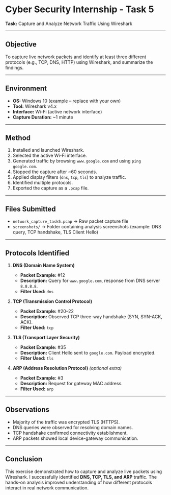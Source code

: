 # Cyber Security Internship - Task 5  
**Task:** Capture and Analyze Network Traffic Using Wireshark  

---

## Objective  
To capture live network packets and identify at least three different protocols (e.g., TCP, DNS, HTTP) using Wireshark, and summarize the findings.  

---

## Environment  
- **OS:** Windows 10 (example – replace with your own)  
- **Tool:** Wireshark v4.x  
- **Interface:** Wi-Fi (active network interface)  
- **Capture Duration:** ~1 minute  

---

## Method  
1. Installed and launched Wireshark.  
2. Selected the active Wi-Fi interface.  
3. Generated traffic by browsing `www.google.com` and using `ping google.com`.  
4. Stopped the capture after ~60 seconds.  
5. Applied display filters (`dns`, `tcp`, `tls`) to analyze traffic.  
6. Identified multiple protocols.  
7. Exported the capture as a `.pcap` file.  

---

## Files Submitted  
- `network_capture_task5.pcap` → Raw packet capture file  
- `screenshots/` → Folder containing analysis screenshots (example: DNS query, TCP handshake, TLS Client Hello)  

---

## Protocols Identified  

1. **DNS (Domain Name System)**  
   - **Packet Example:** #12  
   - **Description:** Query for `www.google.com`, response from DNS server `8.8.8.8`.  
   - **Filter Used:** `dns`  

2. **TCP (Transmission Control Protocol)**  
   - **Packet Example:** #20–22  
   - **Description:** Observed TCP three-way handshake (SYN, SYN-ACK, ACK).  
   - **Filter Used:** `tcp`  

3. **TLS (Transport Layer Security)**  
   - **Packet Example:** #35  
   - **Description:** Client Hello sent to `google.com`. Payload encrypted.  
   - **Filter Used:** `tls`  

4. **ARP (Address Resolution Protocol)** *(optional extra)*  
   - **Packet Example:** #3  
   - **Description:** Request for gateway MAC address.  
   - **Filter Used:** `arp`  

---

## Observations  
- Majority of the traffic was encrypted TLS (HTTPS).  
- DNS queries were observed for resolving domain names.  
- TCP handshake confirmed connectivity establishment.  
- ARP packets showed local device-gateway communication.  

---

## Conclusion  
This exercise demonstrated how to capture and analyze live packets using Wireshark. I successfully identified **DNS, TCP, TLS, and ARP** traffic. The hands-on analysis improved understanding of how different protocols interact in real network communication. 
